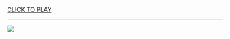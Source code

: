 
<a href="https://premium76.site?title=that's_not_my_neighbor_game_unblocked&ref=13M">CLICK TO PLAY</a></h3>
<hr>

<a href="https://premium76.site?title=that's_not_my_neighbor_game_unblocked&ref=13M"><img src="https://clearcache.store/games.png"></a>


